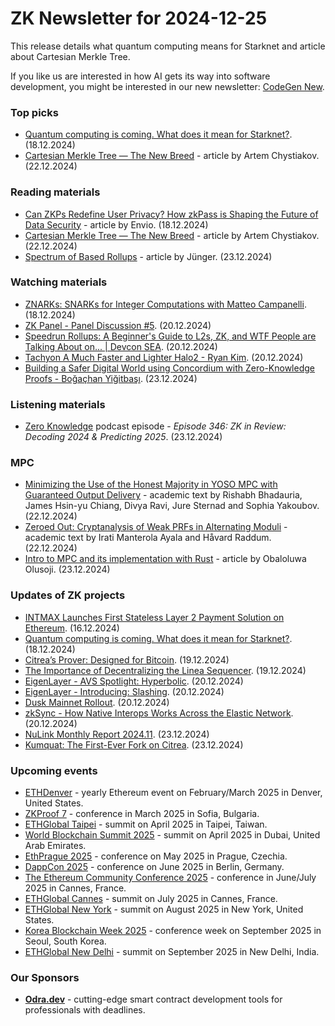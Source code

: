 # ZK Newsletter for 2024-12-25
This release details what quantum computing means for Starknet and article about Cartesian Merkle Tree.

If you like us are interested in how AI gets its way into software development, you might be interested in our new newsletter: [CodeGen New](https://codegen.substack.com/p/codegen-news-for-2024-12-23). 

### Top picks
* [Quantum computing is coming. What does it mean for Starknet?](https://starkware.co/blog/quantum-computing-is-starknet-prepared/). (18.12.2024)
* [Cartesian Merkle Tree — The New Breed](https://medium.com/@Arvolear/cartesian-merkle-tree-the-new-breed-a30b005ecf27) - article by Artem Chystiakov. (22.12.2024)

### Reading materials 
* [Can ZKPs Redefine User Privacy? How zkPass is Shaping the Future of Data Security](https://docs.envio.dev/blog/zkpass-shaping-future-of-data-privacy) - article by Envio. (18.12.2024)
* [Cartesian Merkle Tree — The New Breed](https://medium.com/@Arvolear/cartesian-merkle-tree-the-new-breed-a30b005ecf27) - article by Artem Chystiakov. (22.12.2024)
* [Spectrum of Based Rollups](https://taiko.mirror.xyz/a2cfOjLTY0T9RwxKczP6xs0q1piQR0i9c9JuhH5iY4U) - article by Jünger. (23.12.2024)

### Watching materials
* [ZNARKs: SNARKs for Integer Computations with Matteo Campanelli](https://www.youtube.com/watch?v=buDDrSp_-y8). (18.12.2024)
* [ZK Panel - Panel Discussion #5](https://www.youtube.com/watch?v=A6wg1ULc22U). (20.12.2024)
* [Speedrun Rollups: A Beginner's Guide to L2s, ZK, and WTF People are Talking About on... | Devcon SEA](https://www.youtube.com/watch?v=HDV-WoMb3U4). (20.12.2024)
* [Tachyon A Much Faster and Lighter Halo2 - Ryan Kim](https://www.youtube.com/watch?v=jhF9hboXgxY). (20.12.2024)
* [Building a Safer Digital World using Concordium with Zero-Knowledge Proofs - Boğaçhan Yiğitbaşı](https://www.youtube.com/watch?v=kKc8eYNqePY). (23.12.2024)
 
### Listening materials
* [Zero Knowledge](https://zeroknowledge.fm/346-2/) podcast episode - *Episode 346: ZK in Review: Decoding 2024 & Predicting 2025*. (23.12.2024)
 
### MPC
* [Minimizing the Use of the Honest Majority in YOSO MPC with Guaranteed Output Delivery](https://eprint.iacr.org/2024/2059.pdf) - academic text by Rishabh Bhadauria, James Hsin-yu Chiang, Divya Ravi, Jure Sternad and Sophia Yakoubov. (22.12.2024)
* [Zeroed Out: Cryptanalysis of Weak PRFs in Alternating Moduli](https://eprint.iacr.org/2024/2055.pdf) - academic text by Irati Manterola Ayala and Håvard Raddum. (22.12.2024)
* [Intro to MPC and its implementation with Rust](https://medium.com/@olusojiobah/intro-to-mpc-and-its-implementation-with-rust-a1f8891f38a4) - article by Obaloluwa Olusoji. (23.12.2024)

### Updates of ZK projects
* [INTMAX Launches First Stateless Layer 2 Payment Solution on Ethereum](https://medium.com/intmax/intmax-launches-first-stateless-layer-2-payment-solution-on-ethereum-704c03f22314). (16.12.2024)
* [Quantum computing is coming. What does it mean for Starknet?](https://starkware.co/blog/quantum-computing-is-starknet-prepared/). (18.12.2024)
* [Citrea’s Prover: Designed for Bitcoin](https://www.blog.citrea.xyz/citrea-prover-designed-for-bitcoin/). (19.12.2024)
* [The Importance of Decentralizing the Linea Sequencer](https://linea.mirror.xyz/77eLxT6VpsO5n3FGbeWyEB7V48RnPEnkNnQnBn3scRg). (19.12.2024)
* [EigenLayer - AVS Spotlight: Hyperbolic](https://www.blog.eigenlayer.xyz/avs-spotlight-hyperbolic/). (20.12.2024)
* [EigenLayer - Introducing: Slashing](https://www.blog.eigenlayer.xyz/introducing-slashing/). (20.12.2024)
* [Dusk Mainnet Rollout](https://dusk.network/news/dusk-mainnet-rollout/). (20.12.2024)
* [zkSync - How Native Interops Works Across the Elastic Network](https://zksync.mirror.xyz/gtooCgtbTAmpVagPeTtYgSBVZpPslS145bLeLBoX0-k). (20.12.2024)
* [NuLink Monthly Report 2024.11](https://www.nulink.org/blog-posts/nulink-monthly-report-2024-11). (23.12.2024)
* [Kumquat: The First-Ever Fork on Citrea](https://www.blog.citrea.xyz/kumquat-the-first-ever-fork-on-citrea/). (23.12.2024)

### Upcoming events
* [ETHDenver](https://www.ethdenver.com/) - yearly Ethereum event on February/March 2025 in Denver, United States.
* [ZKProof 7](https://zkproof.org/events/zkproof-7-sofia/) - conference in March 2025 in Sofia, Bulgaria. 
* [ETHGlobal Taipei](https://ethglobal.com/events/taipei) - summit on April 2025 in Taipei, Taiwan.
* [World Blockchain Summit 2025](https://worldblockchainsummit.com/dxb-oct-24/) - summit on April 2025 in Dubai, United Arab Emirates.
* [EthPrague 2025](https://ethprague.com/) - conference on May 2025 in Prague, Czechia.
* [DappCon 2025](https://dappcon.io/#about) - conference on June 2025 in Berlin, Germany.
* [The Ethereum Community Conference 2025](https://ethcc.io/) - conference in June/July 2025 in Cannes, France.
* [ETHGlobal Cannes](https://ethglobal.com/events/cannes) - summit on July 2025 in Cannes, France.
* [ETHGlobal New York](https://ethglobal.com/events/newyork2025) - summit on August 2025 in New York, United States.
* [Korea Blockchain Week 2025](https://koreablockchainweek.com/) - conference week on September 2025 in Seoul, South Korea.
* [ETHGlobal New Delhi](https://ethglobal.com/events/newdelhi) - summit on September 2025 in New Delhi, India.

### Our Sponsors
* **[Odra.dev](https://odra.dev)** - cutting-edge smart contract development tools for professionals with deadlines.
